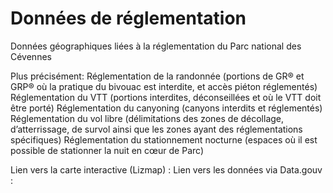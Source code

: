 # Données de réglementation
Données géographiques liées à la réglementation du Parc national des Cévennes

Plus précisément: 
Réglementation de la randonnée (portions de GR® et GRP® où la pratique du bivouac est interdite, et accès piéton réglementés)
Réglementation du VTT (portions interdites, déconseillées et où le VTT doit être porté)
Réglementation du canyoning (canyons interdits et réglementés)
Réglementation du vol libre (délimitations des zones de décollage, d’atterrissage, de survol ainsi que les zones ayant des réglementations spécifiques)
Réglementation du stationnement nocturne (espaces où il est possible de stationner la nuit en cœur de Parc)

Lien vers la carte interactive (Lizmap) : 
Lien vers les données via Data.gouv : 
